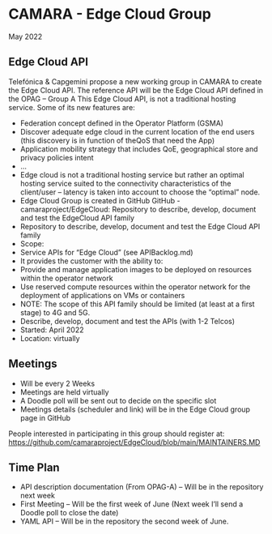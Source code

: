 # CAMARA - Edge Cloud Group

May 2022

## Edge Cloud API

Telefónica & Capgemini propose a new working group in CAMARA to create the Edge Cloud API. The reference API will be the Edge Cloud API defined in the OPAG – Group A
This Edge Cloud API, is not a traditional hosting service. Some of its new features are:
* Federation concept defined in the Operator Platform (GSMA)
* Discover adequate edge cloud in the current location of the end users (this discovery is in function of theQoS that need the App)
* Application mobility strategy that includes QoE, geographical store and privacy policies intent
* ...
* Edge cloud is not a traditional hosting service but rather an optimal hosting service suited to the connectivity
characteristics of the client/user – latency is taken into account to choose the “optimal” node.
* Edge Cloud Group is created in GitHub
   GitHub - camaraproject/EdgeCloud: Repository to describe, develop, document and test the EdgeCloud API family
* Repository to describe, develop, document and test the Edge Cloud API family
* Scope:
 * Service APIs for “Edge Cloud” (see APIBacklog.md)
 * It provides the customer with the ability to:
  * Provide and manage application images to be deployed on resources within the operator network
  * Use reserved compute resources within the operator network for the deployment of applications on VMs or containers
  * NOTE: The scope of this API family should be limited (at least at a first stage) to 4G and 5G.
* Describe, develop, document and test the APIs (with 1-2 Telcos)
* Started: April 2022
* Location: virtually



## Meetings
* Will be every 2 Weeks
* Meetings are held virtually
* A Doodle poll will be sent out to decide on the specific slot
* Meetings details (scheduler and link) will be in the Edge Cloud group page in GitHub

People interested in participating in this group should register at:
https://github.com/camaraproject/EdgeCloud/blob/main/MAINTAINERS.MD

## Time Plan

* API description documentation (From OPAG-A) – Will be in the repository next week
* First Meeting – Will be the first week of June (Next week I’ll send a Doodle poll to close the date)
* YAML API – Will be in the repository the second week of June.


